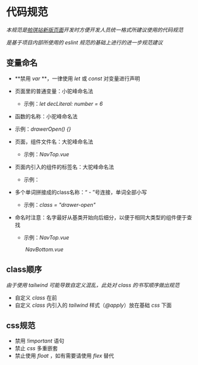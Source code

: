 # 代码规范

*本规范是<a href="https://github.com/PatchyVideo/platinum-wiptemp">帕琪站新版页面</a>开发时方便开发人员统一格式所建议使用的代码规范*

*是基于项目内部所使用的 eslint 规范的基础上进行的进一步规范建议*

## 变量命名

- **禁用 *var* **，一律使用 *let* 或 *const* 对变量进行声明
- 页面里的普通变量：小驼峰命名法
  
  - 示例：*let decLiteral: number = 6*
- 函数的名称：小驼峰命名法
  
- 示例：*drawerOpen() {}*
  
- 页面，组件文件名：大驼峰命名法

  - 示例：*NavTop.vue*

- 页面内引入的组件的标签名：大驼峰命名法

  - 示例：*<NavTop></NavTop>*

- 多个单词拼接成的class名称：“ - ”号连接，单词全部小写

  - 示例：*class = "drawer-open"*

- 命名时注意：名字最好从基类开始向后细分，以便于相同大类型的组件便于查找

  - 示例：*NavTop.vue*

    ​			*NavBottom.vue*

## class顺序

*由于使用 tailwind 可能导致自定义混乱，此处对 class 的书写顺序做出规范*

- 自定义 *class* 在前
- 自定义 *class* 内引入的 *tailwind* 样式（*@apply*）放在基础 *css* 下面

## css规范

- 禁用 *!important* 语句
- 禁止 *css* 多重嵌套
- 禁止使用 *float* ，如有需要请使用 *flex* 替代

